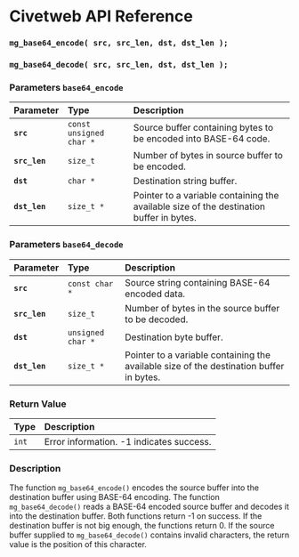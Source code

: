 # Civetweb API Reference

### `mg_base64_encode( src, src_len, dst, dst_len );`
### `mg_base64_decode( src, src_len, dst, dst_len );`

### Parameters `base64_encode`

| Parameter | Type | Description |
| :--- | :--- | :--- |
|**`src`**|`const unsigned char *`|Source buffer containing bytes to be encoded into BASE-64 code.|
|**`src_len`**|`size_t`|Number of bytes in source buffer to be encoded.|
|**`dst`**|`char *`|Destination string buffer.|
|**`dst_len`**|`size_t *`|Pointer to a variable containing the available size of the destination buffer in bytes.|

### Parameters `base64_decode`

| Parameter | Type | Description |
| :--- | :--- | :--- |
|**`src`**|`const char *`|Source string containing BASE-64 encoded data.|
|**`src_len`**|`size_t`|Number of bytes in the source buffer to be decoded.|
|**`dst`**|`unsigned char *`|Destination byte buffer.|
|**`dst_len`**|`size_t *`|Pointer to a variable containing the available size of the destination buffer in bytes.|

### Return Value

| Type | Description |
| :--- | :--- |
|`int`|Error information. -1 indicates success.|

### Description

The function `mg_base64_encode()` encodes the source buffer into the destination buffer using BASE-64 encoding.
The function `mg_base64_decode()` reads a BASE-64 encoded source buffer and decodes it into the destination buffer.
Both functions return -1 on success.
If the destination buffer is not big enough, the functions return 0.
If the source buffer supplied to `mg_base64_decode()` contains invalid characters, the return value is the position of this character. 
